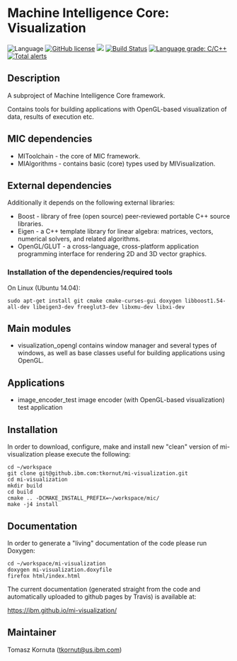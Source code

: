 # Machine Intelligence Core: Visualization

![Language](https://img.shields.io/badge/language-C%2B%2B-blue.svg)
[![GitHub license](https://img.shields.io/github/license/IBM/mi-visualization.svg)](https://github.com/IBM/mi-visualization/blob/master/LICENSE)
![](https://img.shields.io/github/release/IBM/mi-visualization.svg)
[![Build Status](https://travis-ci.com/IBM/mi-visualization.svg?branch=master)](https://travis-ci.com/IBM/mi-visualization)
[![Language grade: C/C++](https://img.shields.io/lgtm/grade/cpp/g/IBM/mi-visualization.svg?logo=lgtm&logoWidth=18)](https://lgtm.com/projects/g/IBM/mi-visualization/context:cpp)
[![Total alerts](https://img.shields.io/lgtm/alerts/g/IBM/mi-visualization.svg?logo=lgtm&logoWidth=18)](https://lgtm.com/projects/g/IBM/mi-visualization/alerts/)

## Description

A subproject of Machine Intelligence Core framework.

Contains tools for building applications with OpenGL-based visualization of data, results of execution etc.

## MIC dependencies

   * MIToolchain - the core of MIC framework.
   * MIAlgorithms - contains basic (core) types used by MIVisualization.

## External dependencies

Additionally it depends on the following external libraries:
   * Boost - library of free (open source) peer-reviewed portable C++ source libraries.
   * Eigen - a C++ template library for linear algebra: matrices, vectors, numerical solvers, and related algorithms.
   * OpenGL/GLUT - a cross-language, cross-platform application programming interface for rendering 2D and 3D vector graphics.

### Installation of the dependencies/required tools

On Linux (Ubuntu 14.04): 

    sudo apt-get install git cmake cmake-curses-gui doxygen libboost1.54-all-dev libeigen3-dev freeglut3-dev libxmu-dev libxi-dev

## Main modules

   *  visualization_opengl contains window manager and several types of windows, as well as base classes useful for building applications using OpenGL. 

## Applications

   *  image_encoder_test image encoder (with OpenGL-based visualization) test application 

## Installation

In order to download, configure, make and install new "clean" version of mi-visualization please execute the following:

    cd ~/workspace
    git clone git@github.ibm.com:tkornut/mi-visualization.git
    cd mi-visualization
    mkdir build
    cd build
    cmake .. -DCMAKE_INSTALL_PREFIX=~/workspace/mic/
    make -j4 install

## Documentation

In order to generate a "living" documentation of the code please run Doxygen:

    cd ~/workspace/mi-visualization
    doxygen mi-visualization.doxyfile
    firefox html/index.html

The current documentation (generated straight from the code and automatically uploaded to github pages by Travis) is available at:

https://ibm.github.io/mi-visualization/


## Maintainer

Tomasz Kornuta (tkornut@us.ibm.com)
